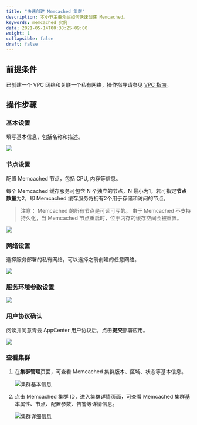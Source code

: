 ```yaml
---
title: "快速创建 Memcached 集群"
description: 本小节主要介绍如何快速创建 Memcached。 
keywords: memcached 实例
data: 2021-05-14T00:38:25+09:00
weight: 1
collapsible: false
draft: false
---
```



## 前提条件

已创建一个 VPC 网络和关联一个私有网络，操作指导请参见 [VPC 指南](../../../../network/vpc/quick-start/base/)。

## 操作步骤

### 基本设置

填写基本信息，包括名称和描述。

![](../../_images/step1.png)

### 节点设置

配置 Memcached 节点，包括 CPU, 内存等信息。

每个 Memcached 缓存服务可包含 N 个独立的节点，N 最小为1。若可指定**节点数量**为2，即 Memcached 缓存服务将拥有2个用于存储和访问的节点。

> 注意：
> Memcached 的所有节点是可读可写的。
> 由于 Memcached 不支持持久化，当 Memcached 节点重启时，位于内存的缓存空间会被重置。

![](../../_images/step2.png)

### 网络设置

选择服务部署的私有网络，可以选择之前创建的任意网络。

![](../../_images/step3.png)

### 服务环境参数设置

![](../../_images/step4.png)

### 用户协议确认

阅读并同意青云 AppCenter 用户协议后，点击**提交**部署应用。

![](../../_images/step5.png)

### 查看集群

1. 在**集群管理**页面，可查看 Memcached 集群版本、区域、状态等基本信息。
   
   ![集群基本信息](../../_images/basic_info.png)

2. 点击 Memcached 集群 ID，进入集群详情页面，可查看 Memcached 集群基本属性、节点、配置参数、告警等详情信息。

   ![集群详细信息](../../_images/detail_info.png)